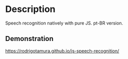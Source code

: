 # Description
Speech recognition natively with pure JS. pt-BR version.

## Demonstration
https://rodrigotamura.github.io/js-speech-recognition/
